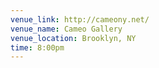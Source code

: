 ```yaml
---
venue_link: http://cameony.net/
venue_name: Cameo Gallery
venue_location: Brooklyn, NY
time: 8:00pm
---
```


